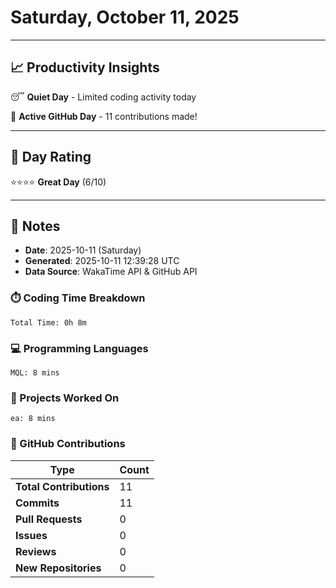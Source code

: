 # Saturday, October 11, 2025

---

## 📈 Productivity Insights

😴 **Quiet Day** - Limited coding activity today

🚀 **Active GitHub Day** - 11 contributions made!

---

## 🎯 Day Rating

⭐⭐⭐⭐ **Great Day** (6/10)

---

## 📝 Notes

- **Date**: 2025-10-11 (Saturday)
- **Generated**: 2025-10-11 12:39:28 UTC
- **Data Source**: WakaTime API & GitHub API


### ⏱️ Coding Time Breakdown

```
Total Time: 0h 8m
```

### 💻 Programming Languages

```
MQL: 8 mins
```

### 📂 Projects Worked On

```
ea: 8 mins

```


### 🐙 GitHub Contributions

| Type | Count |
|------|-------|
| **Total Contributions** | 11 |
| **Commits** | 11 |
| **Pull Requests** | 0 |
| **Issues** | 0 |
| **Reviews** | 0 |
| **New Repositories** | 0 |

